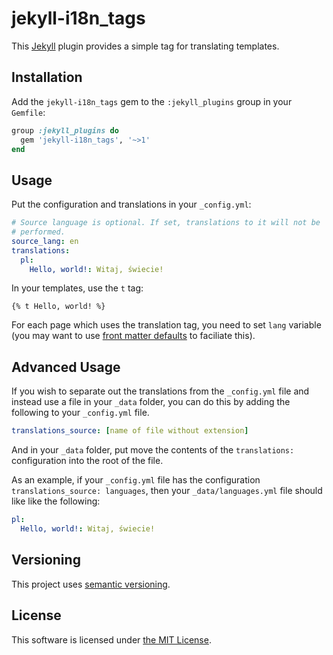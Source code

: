 # jekyll-i18n_tags

This [Jekyll](https://jekyllrb.com) plugin provides a simple tag for translating templates.

## Installation

Add the `jekyll-i18n_tags` gem to the `:jekyll_plugins` group in your `Gemfile`:

```ruby
group :jekyll_plugins do
  gem 'jekyll-i18n_tags', '~>1'
end
```

## Usage

Put the configuration and translations in your `_config.yml`:

```yaml
# Source language is optional. If set, translations to it will not be
# performed.
source_lang: en
translations:
  pl:
    Hello, world!: Witaj, świecie!
```

In your templates, use the `t` tag:

```liquid
{% t Hello, world! %}
```

For each page which uses the translation tag, you need to set `lang` variable (you may want to use [front matter defaults](http://jekyllrb.com/docs/configuration/#front-matter-defaults) to faciliate this).

## Advanced Usage

If you wish to separate out the translations from the `_config.yml` file and instead use a file in your `_data` folder, you can do this by adding the following to your `_config.yml` file.

```yaml
translations_source: [name of file without extension]
```

And in your `_data` folder, put move the contents of the `translations:` configuration into the root of the file. 

As an example, if your `_config.yml` file has the configuration `translations_source: languages`, then your `_data/languages.yml` file should like like the following:
```yaml
pl:
  Hello, world!: Witaj, świecie!
```

## Versioning

This project uses [semantic versioning](http://semver.org/).

## License

This software is licensed under [the MIT License](LICENSE).
